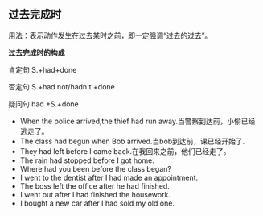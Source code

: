 ## 过去完成时
用法：表示动作发生在过去某时之前，即一定强调“过去的过去”。

**过去完成时的构成**

肯定句 S.+had+done

否定句 S.+had not/hadn't +done

疑问句 had +S.+done

- When the police arrived,the thief had run away.当警察到达前，小偷已经逃走了。
- The class had begun when Bob arrived.当bob到达前，课已经开始了.
- They had left before I came back.在我回来之前，他们已经走了。
- The rain had stopped before I got home.
- Where had you been before the class began?
- I went to the dentist after I had made an appointment.
- The boss left the office after he had finished.
- I went out after I had finished the housework.
- I bought a new car after I had sold my old one.
